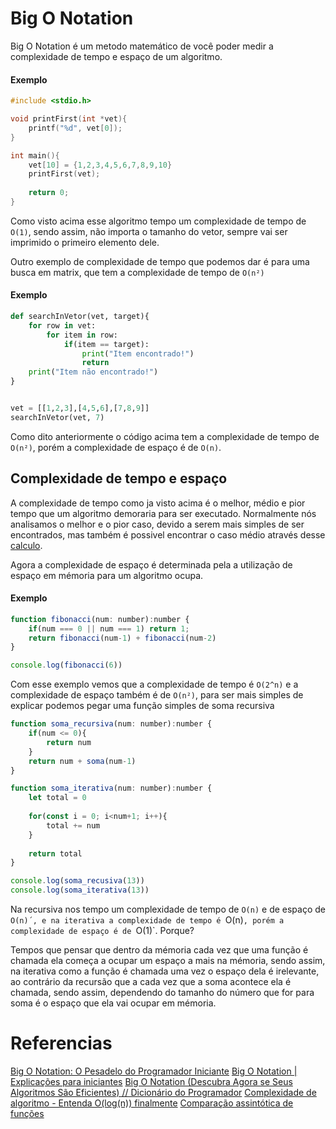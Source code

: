 # Big O Notation

Big O Notation é um metodo matemático de você poder medir a complexidade de tempo e espaço de um algoritmo.

#### Exemplo

```c
#include <stdio.h>

void printFirst(int *vet){
	printf("%d", vet[0]);
}

int main(){
	vet[10] = {1,2,3,4,5,6,7,8,9,10}
	printFirst(vet);
	
	return 0;
}
```

Como visto acima esse algoritmo tempo um complexidade de tempo de `O(1)`, sendo assim, não importa o tamanho do vetor, sempre vai ser imprimido o primeiro elemento dele.

Outro exemplo de complexidade de tempo que podemos dar é para uma busca em matrix, que tem a complexidade de tempo de `O(n²)`

#### Exemplo

```python
def searchInVetor(vet, target){
	for row in vet:
		for item in row:
			if(item == target):
				print("Item encontrado!")
				return
	print("Item não encontrado!")
}


vet = [[1,2,3],[4,5,6],[7,8,9]]
searchInVetor(vet, 7)
```

Como dito anteriormente o código acima tem a complexidade de tempo de `O(n²)`, porém a complexidade de espaço é de `O(n)`.

## Complexidade de tempo e espaço

A complexidade de tempo como ja visto acima é o melhor, médio e pior tempo que um algoritmo demoraria para ser executado. Normalmente nós analisamos o melhor e o pior caso, devido a serem mais simples de ser encontrados, mas também é possivel encontrar o caso médio através desse [calculo](https://github.com/Brenaki/Faculdade/tree/master/Analise_Algoritmos/August_15).

Agora a complexidade de espaço é determinada pela a utilização de espaço em mémoria para um algoritmo ocupa.

#### Exemplo

```javascript
function fibonacci(num: number):number {
	if(num === 0 || num === 1) return 1;
	return fibonacci(num-1) + fibonacci(num-2)
}

console.log(fibonacci(6))
```

Com esse exemplo vemos que a complexidade de tempo é `O(2^n)` e a complexidade de espaço também é de `O(n²)`, para ser mais simples de explicar podemos pegar uma função simples de soma recursiva

```javascript
function soma_recursiva(num: number):number {
	if(num <= 0){
		return num
	}
	return num + soma(num-1)
}

function soma_iterativa(num: number):number {
	let total = 0
	
	for(const i = 0; i<num+1; i++){
		total += num
	}
	
	return total
}

console.log(soma_recusiva(13))
console.log(soma_iterativa(13))
```

Na recursiva nos tempo um complexidade de tempo de `O(n)` e de espaço de `O(n)´, e na iterativa a complexidade de tempo é `O(n)`, porém a complexidade de espaço é de `O(1)`. Porque?

Tempos que pensar que dentro da mémoria cada vez que uma função é chamada ela começa a ocupar um espaço a mais na mémoria, sendo assim, na iterativa como a função é chamada uma vez o espaço dela é irelevante, ao contrário da recursão que a cada vez que a soma acontece ela é chamada, sendo assim, dependendo do tamanho do número que for para soma é o espaço que ela vai ocupar em mémoria.



# Referencias 

[Big O Notation: O Pesadelo do Programador Iniciante](https://www.youtube.com/watch?v=GLKDo13920k)
[Big O Notation | Explicações para iniciantes](https://www.youtube.com/watch?v=3mwnw3XsEH4&t=1s)
[Big O Notation (Descubra Agora se Seus Algoritmos São Eficientes) // Dicionário do Programador](https://www.youtube.com/watch?v=RGD3iwqDdAE&t=2s)
[Complexidade de algoritmo - Entenda O(log(n)) finalmente](https://www.youtube.com/watch?v=qxnOI5qh7EE)
[Comparação assintótica de funções](https://www.ime.usp.br/~pf/analise_de_algoritmos/aulas/Oh.html)
